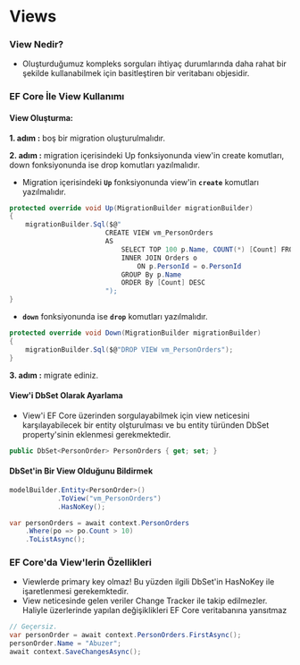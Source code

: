 ﻿# Views
### View Nedir?
- Oluşturduğumuz kompleks sorguları ihtiyaç durumlarında daha rahat bir şekilde kullanabilmek için basitleştiren bir veritabanı objesidir.

### EF Core İle View Kullanımı

#### View Oluşturma:
**1. adım :** boş bir migration oluşturulmalıdır.

**2. adım :** migration içerisindeki Up fonksiyonunda view'in create komutları, down fonksiyonunda ise drop komutları yazılmalıdır.
- Migration içerisindeki **`Up`** fonksiyonunda view'in **`create`** komutları yazılmalıdır.
```csharp
protected override void Up(MigrationBuilder migrationBuilder)
{
	migrationBuilder.Sql($@"
                        CREATE VIEW vm_PersonOrders
                        AS
	                        SELECT TOP 100 p.Name, COUNT(*) [Count] FROM Persons p
	                        INNER JOIN Orders o
		                        ON p.PersonId = o.PersonId
	                        GROUP By p.Name
	                        ORDER By [Count] DESC
                        ");
}
```
- **`down`** fonksiyonunda ise **`drop`** komutları yazılmalıdır.
```csharp
protected override void Down(MigrationBuilder migrationBuilder)
{
	migrationBuilder.Sql($@"DROP VIEW vm_PersonOrders");
}
```

**3. adım :** migrate ediniz.


#### View'i DbSet Olarak Ayarlama
- View'i EF Core üzerinden sorgulayabilmek için view neticesini karşılayabilecek bir entity olşturulması ve bu entity türünden DbSet property'sinin eklenmesi gerekmektedir.
```csharp
public DbSet<PersonOrder> PersonOrders { get; set; }
```

#### DbSet'in Bir View Olduğunu Bildirmek
```csharp
modelBuilder.Entity<PersonOrder>()
            .ToView("vm_PersonOrders")
            .HasNoKey();
```
```csharp
var personOrders = await context.PersonOrders
    .Where(po => po.Count > 10)
    .ToListAsync();
```

### EF Core'da View'lerin Özellikleri
- Viewlerde primary key olmaz! Bu yüzden ilgili DbSet'in HasNoKey ile işaretlenmesi gerekemktedir.
- View neticesinde gelen veriler Change Tracker ile takip edilmezler. Haliyle üzerlerinde yapılan değişiklikleri EF Core veritabanına yansıtmaz
```csharp
// Geçersiz.
var personOrder = await context.PersonOrders.FirstAsync();
personOrder.Name = "Abuzer";
await context.SaveChangesAsync();
```

